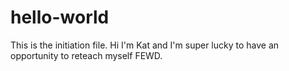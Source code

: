 # hello-world
This is the initiation file.
Hi I'm Kat and I'm super lucky to have an opportunity to reteach myself FEWD.
